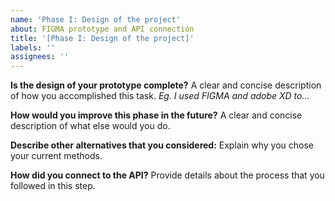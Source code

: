```yaml
---
name: 'Phase I: Design of the project'
about: FIGMA prototype and API connection
title: '[Phase I: Design of the project]'
labels: ''
assignees: ''
---
```


**Is the design of your prototype complete?**
A clear and concise description of how you accomplished this task.
_Eg. I used FIGMA and adobe XD to..._

**How would you improve this phase in the future?**
A clear and concise description of what else would you do.

**Describe other alternatives that you considered:**
Explain why you chose your current methods.

**How did you connect to the API?**
Provide details about the process that you followed in this step.
